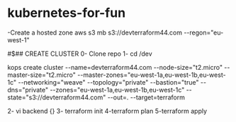 # kubernetes-for-fun

-Create a hosted zone 
  aws s3 mb  s3://devterraform44.com  --regon="eu-west-1"   


#$## CREATE CLUSTER
0- Clone repo
1- cd  /dev

kops create cluster --name=devterraform44.com --node-size="t2.micro" --master-size="t2.micro" --master-zones="eu-west-1a,eu-west-1b,eu-west-1c" --networking="weave" --topology="private" --bastion="true" --dns="private" --zones="eu-west-1a,eu-west-1b,eu-west-1c" --state="s3://devterraform44.com" --out=.  --target=terraform

2- vi backend 
 {}
3- terraform init
4-terraform plan
5-terraform apply
